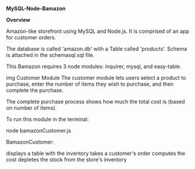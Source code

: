 **MySQL-Node-Bamazon**

**Overview**

Amazon-like storefront using MySQL and Node.js. It is comprised of an app for customer orders. 

The database is called 'amazon.db' with a Table called 'products'. Schema is attached in the schemasql.sql file.


This Bamazon requires 3 node modules: inquirer, mysql, and easy-table.

img
Customer Module
The customer module lets users select a product to purchase, enter the number of items they wish to purchase, and then complete the purchase.

The complete purchase process shows how much the total cost is (based on number of items).


To run this module in the terminal:

node bamazonCustomer.js

BamazonCustomer:

displays a table with the inventory
takes a customer's order
computes the cost
depletes the stock from the store's inventory

